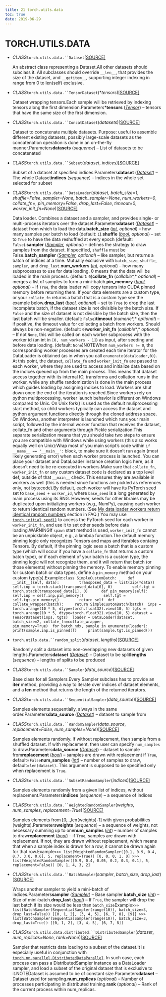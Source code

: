 ```yaml
---
title: 21 torch.utils.data
toc: true
date: 2019-06-29
---
```

# TORCH.UTILS.DATA

- *CLASS*`torch.utils.data.``Dataset`[[SOURCE\]](https://pytorch.org/docs/stable/_modules/torch/utils/data/dataset.html#Dataset)

  An abstract class representing a Dataset.All other datasets should subclass it. All subclasses should override `__len__`, that provides the size of the dataset, and `__getitem__`, supporting integer indexing in range from 0 to len(self) exclusive.

- *CLASS*`torch.utils.data.``TensorDataset`(**tensors*)[[SOURCE\]](https://pytorch.org/docs/stable/_modules/torch/utils/data/dataset.html#TensorDataset)

  Dataset wrapping tensors.Each sample will be retrieved by indexing tensors along the first dimension.Parameters***tensors** ([*Tensor*](https://pytorch.org/docs/stable/tensors.html#torch.Tensor)) – tensors that have the same size of the first dimension.

- *CLASS*`torch.utils.data.``ConcatDataset`(*datasets*)[[SOURCE\]](https://pytorch.org/docs/stable/_modules/torch/utils/data/dataset.html#ConcatDataset)

  Dataset to concatenate multiple datasets. Purpose: useful to assemble different existing datasets, possibly large-scale datasets as the concatenation operation is done in an on-the-fly manner.Parameters**datasets** (*sequence*) – List of datasets to be concatenated

- *CLASS*`torch.utils.data.``Subset`(*dataset*, *indices*)[[SOURCE\]](https://pytorch.org/docs/stable/_modules/torch/utils/data/dataset.html#Subset)

  Subset of a dataset at specified indices.Parameters**dataset** ([*Dataset*](https://pytorch.org/docs/stable/data.html#torch.utils.data.Dataset)) – The whole Dataset**indices** (*sequence*) – Indices in the whole set selected for subset

- *CLASS*`torch.utils.data.``DataLoader`(*dataset*, *batch_size=1*, *shuffle=False*, *sampler=None*, *batch_sampler=None*, *num_workers=0*, *collate_fn=<function default_collate>*, *pin_memory=False*, *drop_last=False*, *timeout=0*, *worker_init_fn=None*)[[SOURCE\]](https://pytorch.org/docs/stable/_modules/torch/utils/data/dataloader.html#DataLoader)

  Data loader. Combines a dataset and a sampler, and provides single- or multi-process iterators over the dataset.Parameters**dataset** ([*Dataset*](https://pytorch.org/docs/stable/data.html#torch.utils.data.Dataset)) – dataset from which to load the data.**batch_size** ([*int*](https://docs.python.org/3/library/functions.html#int)*,* *optional*) – how many samples per batch to load (default: `1`).**shuffle** ([*bool*](https://docs.python.org/3/library/functions.html#bool)*,* *optional*) – set to `True` to have the data reshuffled at every epoch (default: `False`).**sampler** ([*Sampler*](https://pytorch.org/docs/stable/data.html#torch.utils.data.Sampler)*,* *optional*) – defines the strategy to draw samples from the dataset. If specified, `shuffle` must be False.**batch_sampler** ([*Sampler*](https://pytorch.org/docs/stable/data.html#torch.utils.data.Sampler)*,* *optional*) – like sampler, but returns a batch of indices at a time. Mutually exclusive with `batch_size`, `shuffle`, `sampler`, and `drop_last`.**num_workers** ([*int*](https://docs.python.org/3/library/functions.html#int)*,* *optional*) – how many subprocesses to use for data loading. 0 means that the data will be loaded in the main process. (default: `0`)**collate_fn** (*callable**,* *optional*) – merges a list of samples to form a mini-batch.**pin_memory** ([*bool*](https://docs.python.org/3/library/functions.html#bool)*,* *optional*) – If `True`, the data loader will copy tensors into CUDA pinned memory before returning them. If your data elements are a custom type, or your `collate_fn` returns a batch that is a custom type see the example below.**drop_last** ([*bool*](https://docs.python.org/3/library/functions.html#bool)*,* *optional*) – set to `True` to drop the last incomplete batch, if the dataset size is not divisible by the batch size. If `False` and the size of dataset is not divisible by the batch size, then the last batch will be smaller. (default: `False`)**timeout** (*numeric**,* *optional*) – if positive, the timeout value for collecting a batch from workers. Should always be non-negative. (default: `0`)**worker_init_fn** (*callable**,* *optional*) – If not `None`, this will be called on each worker subprocess with the worker id (an int in `[0, num_workers - 1]`) as input, after seeding and before data loading. (default: `None`)NOTEWhen `num_workers != 0`, the corresponding worker processes are created each time iterator for the DataLoader is obtained (as in when you call `enumerate(dataloader,0)`). At this point, the dataset, `collate_fn` and `worker_init_fn` are passed to each worker, where they are used to access and initialize data based on the indices queued up from the main process. This means that dataset access together with its internal IO, transforms and collation runs in the worker, while any shuffle randomization is done in the main process which guides loading by assigning indices to load. Workers are shut down once the end of the iteration is reached.Since workers rely on python multiprocessing, worker launch behavior is different on Windows compared to Unix. On Unix fork() is used as the default muliprocessing start method, so child workers typically can access the dataset and python argument functions directly through the cloned address space. On Windows, another interpreter is launched which runs your main script, followed by the internal worker function that receives the dataset, collate_fn and other arguments through Pickle serialization.This separate serialization means that you should take two steps to ensure you are compatible with Windows while using workers (this also works equally well on Unix):Wrap most of you main script’s code within `if __name__ == '__main__':` block, to make sure it doesn’t run again (most likely generating error) when each worker process is launched. You can place your dataset and DataLoader instance creation logic here, as it doesn’t need to be re-executed in workers.Make sure that `collate_fn`, `worker_init_fn` or any custom dataset code is declared as a top level def, outside of that `__main__` check. This ensures they are available in workers as well (this is needed since functions are pickled as references only, not bytecode).By default, each worker will have its PyTorch seed set to `base_seed + worker_id`, where `base_seed` is a long generated by main process using its RNG. However, seeds for other libraies may be duplicated upon initializing workers (w.g., NumPy), causing each worker to return identical random numbers. (See [My data loader workers return identical random numbers](https://pytorch.org/docs/stable/notes/faq.html#dataloader-workers-random-seed) section in FAQ.) You may use [`torch.initial_seed()`](https://pytorch.org/docs/stable/torch.html#torch.initial_seed) to access the PyTorch seed for each worker in `worker_init_fn`, and use it to set other seeds before data loading.WARNINGIf `spawn` start method is used, `worker_init_fn` cannot be an unpicklable object, e.g., a lambda function.The default memory pinning logic only recognizes Tensors and maps and iterables containg Tensors. By default, if the pinning logic sees a batch that is a custom type (which will occur if you have a `collate_fn` that returns a custom batch type), or if each element of your batch is a custom type, the pinning logic will not recognize them, and it will return that batch (or those elements) without pinning the memory. To enable memory pinning for custom batch or data types, define a `pin_memory` method on your custom type(s).Example:`class SimpleCustomBatch:     def __init__(self, data):         transposed_data = list(zip(*data))         self.inp = torch.stack(transposed_data[0], 0)         self.tgt = torch.stack(transposed_data[1], 0)      def pin_memory(self):         self.inp = self.inp.pin_memory()         self.tgt = self.tgt.pin_memory()         return self  def collate_wrapper(batch):     return SimpleCustomBatch(batch)  inps = torch.arange(10 * 5, dtype=torch.float32).view(10, 5) tgts = torch.arange(10 * 5, dtype=torch.float32).view(10, 5) dataset = TensorDataset(inps, tgts)  loader = DataLoader(dataset, batch_size=2, collate_fn=collate_wrapper,                     pin_memory=True)  for batch_ndx, sample in enumerate(loader):     print(sample.inp.is_pinned())     print(sample.tgt.is_pinned()) `

- `torch.utils.data.``random_split`(*dataset*, *lengths*)[[SOURCE\]](https://pytorch.org/docs/stable/_modules/torch/utils/data/dataset.html#random_split)

  Randomly split a dataset into non-overlapping new datasets of given lengths.Parameters**dataset** ([*Dataset*](https://pytorch.org/docs/stable/data.html#torch.utils.data.Dataset)) – Dataset to be split**lengths** (*sequence*) – lengths of splits to be produced

- *CLASS*`torch.utils.data.``Sampler`(*data_source*)[[SOURCE\]](https://pytorch.org/docs/stable/_modules/torch/utils/data/sampler.html#Sampler)

  Base class for all Samplers.Every Sampler subclass has to provide an __iter__ method, providing a way to iterate over indices of dataset elements, and a __len__ method that returns the length of the returned iterators.

- *CLASS*`torch.utils.data.``SequentialSampler`(*data_source*)[[SOURCE\]](https://pytorch.org/docs/stable/_modules/torch/utils/data/sampler.html#SequentialSampler)

  Samples elements sequentially, always in the same order.Parameters**data_source** ([*Dataset*](https://pytorch.org/docs/stable/data.html#torch.utils.data.Dataset)) – dataset to sample from

- *CLASS*`torch.utils.data.``RandomSampler`(*data_source*, *replacement=False*, *num_samples=None*)[[SOURCE\]](https://pytorch.org/docs/stable/_modules/torch/utils/data/sampler.html#RandomSampler)

  Samples elements randomly. If without replacement, then sample from a shuffled dataset. If with replacement, then user can specify `num_samples` to draw.Parameters**data_source** ([*Dataset*](https://pytorch.org/docs/stable/data.html#torch.utils.data.Dataset)) – dataset to sample from**replacement** ([*bool*](https://docs.python.org/3/library/functions.html#bool)) – samples are drawn with replacement if `True`, default=``False``**num_samples** ([*int*](https://docs.python.org/3/library/functions.html#int)) – number of samples to draw, default=`len(dataset)`. This argument is supposed to be specified only when replacement is `True`.

- *CLASS*`torch.utils.data.``SubsetRandomSampler`(*indices*)[[SOURCE\]](https://pytorch.org/docs/stable/_modules/torch/utils/data/sampler.html#SubsetRandomSampler)

  Samples elements randomly from a given list of indices, without replacement.Parameters**indices** (*sequence*) – a sequence of indices

- *CLASS*`torch.utils.data.``WeightedRandomSampler`(*weights*, *num_samples*, *replacement=True*)[[SOURCE\]](https://pytorch.org/docs/stable/_modules/torch/utils/data/sampler.html#WeightedRandomSampler)

  Samples elements from [0,..,len(weights)-1] with given probabilities (weights).Parameters**weights** (*sequence*) – a sequence of weights, not necessary summing up to one**num_samples** ([*int*](https://docs.python.org/3/library/functions.html#int)) – number of samples to draw**replacement** ([*bool*](https://docs.python.org/3/library/functions.html#bool)) – if `True`, samples are drawn with replacement. If not, they are drawn without replacement, which means that when a sample index is drawn for a row, it cannot be drawn again for that row.Example`>>> list(WeightedRandomSampler([0.1, 0.9, 0.4, 0.7, 3.0, 0.6], 5, replacement=True)) [0, 0, 0, 1, 0] >>> list(WeightedRandomSampler([0.9, 0.4, 0.05, 0.2, 0.3, 0.1], 5, replacement=False)) [0, 1, 4, 3, 2] `

- *CLASS*`torch.utils.data.``BatchSampler`(*sampler*, *batch_size*, *drop_last*)[[SOURCE\]](https://pytorch.org/docs/stable/_modules/torch/utils/data/sampler.html#BatchSampler)

  Wraps another sampler to yield a mini-batch of indices.Parameters**sampler** ([*Sampler*](https://pytorch.org/docs/stable/data.html#torch.utils.data.Sampler)) – Base sampler.**batch_size** ([*int*](https://docs.python.org/3/library/functions.html#int)) – Size of mini-batch.**drop_last** ([*bool*](https://docs.python.org/3/library/functions.html#bool)) – If `True`, the sampler will drop the last batch if its size would be less than `batch_size`Example`>>> list(BatchSampler(SequentialSampler(range(10)), batch_size=3, drop_last=False)) [[0, 1, 2], [3, 4, 5], [6, 7, 8], [9]] >>> list(BatchSampler(SequentialSampler(range(10)), batch_size=3, drop_last=True)) [[0, 1, 2], [3, 4, 5], [6, 7, 8]] `

- *CLASS*`torch.utils.data.distributed.``DistributedSampler`(*dataset*, *num_replicas=None*, *rank=None*)[[SOURCE\]](https://pytorch.org/docs/stable/_modules/torch/utils/data/distributed.html#DistributedSampler)

  Sampler that restricts data loading to a subset of the dataset.It is especially useful in conjunction with [`torch.nn.parallel.DistributedDataParallel`](https://pytorch.org/docs/stable/nn.html#torch.nn.parallel.DistributedDataParallel). In such case, each process can pass a DistributedSampler instance as a DataLoader sampler, and load a subset of the original dataset that is exclusive to it.NOTEDataset is assumed to be of constant size.Parameters**dataset** – Dataset used for sampling.**num_replicas** (*optional*) – Number of processes participating in distributed training.**rank** (*optional*) – Rank of the current process within num_replicas.
